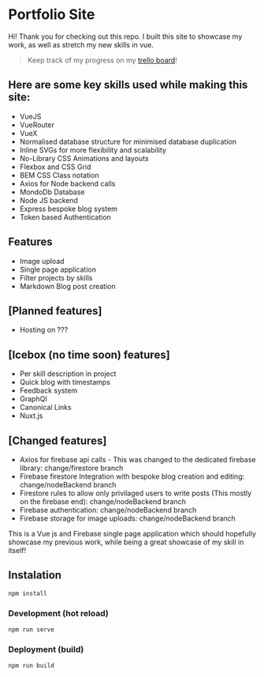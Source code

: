 # Portfolio Site

Hi! Thank you for checking out this repo.
I built this site to showcase my work, as well as stretch my new skills in vue.

> Keep track of my progress on my [trello board](https://trello.com/b/lWsAhIzN/portfolio-site)! 

## Here are some key skills used while making this site:
* VueJS
* VueRouter
* VueX
* Normalised database structure for minimised database duplication
* Inline SVGs for more flexibility and scalability
* No-Library CSS Animations and layouts
* Flexbox and CSS Grid
* BEM CSS Class notation
* Axios for Node backend calls
* MondoDb Database
* Node JS backend
* Express bespoke blog system
* Token based Authentication

## Features
* Image upload
* Single page application
* Filter projects by skills
* Markdown Blog post creation

## [Planned features]
* Hosting on ???

## [Icebox (no time soon) features]
* Per skill description in project
* Quick blog with timestamps
* Feedback system
* GraphQl
* Canonical Links
* Nuxt.js

## [Changed features]
* Axios for firebase api calls - This was changed to the dedicated firebase library: change/firestore branch
* Firebase firestore Integration with bespoke blog creation and editing: change/nodeBackend branch
* Firestore rules to allow only privilaged users to write posts (This mostly on the firebase end): change/nodeBackend branch
* Firebase authentication: change/nodeBackend branch
* Firebase storage for image uploads: change/nodeBackend branch

This is a Vue js and Firebase single page application which should hopefully showcase my previous work, while being a great showcase of my skill in itself!

## Instalation
`npm install`

### Development (hot reload)
`npm run serve`

### Deployment (build)
`npm run build`